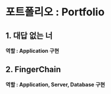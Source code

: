 # 포트폴리오 : Portfolio


## 1. 대답 없는 너
**역할 : Application 구현**


## 2. FingerChain
**역할 : Application, Server, Database 구현**